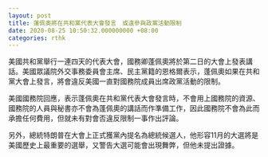 ```yaml
---
layout: post
title: 蓬佩奧將在共和黨代表大會發言　或違參與政黨活動限制
date: 2020-08-25 10:50:32.000000000 +08:00
categories: rthk
---
```


美國共和黨舉行一連四天的代表大會，國務卿蓬佩奧將於第二日的大會上發表講話。美國眾議院外交事務委員會主席、民主黨籍的恩格爾表示，蓬佩奧如果在共和黨大會上發言，將會違反美國一直對國務院成員出席政黨活動的限制。

美國國務院回應，表示蓬佩奧在共和黨代表大會發言時，不會用上國務院的資源、國務院的人員與秘書亦不會為蓬佩奧的講話而作準備工作，因此國務院不會為此而承擔任何費用，但就未有對會否違反限制一事作出評論。

另外，總統特朗普在大會上正式獲黨內提名為總統候選人，他形容11月的大選將是美國歷史上最重要的選舉，又警告大選可能會出現舞弊，但他未提出證據。
